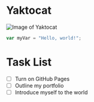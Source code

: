 # Yaktocat
![Image of Yaktocat](https://octodex.github.com/images/yaktocat.png)
``` javascript
var myVar = "Hello, world!";
```
# Task List
- [ ] Turn on GitHub Pages
- [ ] Outline my portfolio
- [ ] Introduce myself to the world
